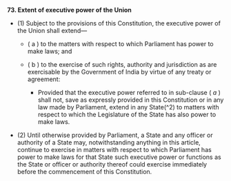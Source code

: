 **73\. Extent of executive power of the Union**
- (1) Subject to the provisions of this Constitution, the executive power of the Union shall extend—

	- ( a ) to the matters with respect to which Parliament has power to make laws; and

	- ( b ) to the exercise of such rights, authority and jurisdiction as are exercisable by the Government of India by virtue of any treaty or agreement:

		- Provided that the executive power referred to in sub-clause ( _a_ ) shall not, save as expressly provided in this Constitution or in any law made by Parliament, extend in any State(^2) to matters with respect to which the Legislature of the State has also power to make laws. 
- (2) Until otherwise provided by Parliament, a State and any officer or authority of a State may, notwithstanding anything in this article, continue to exercise in matters with respect to which Parliament has power to make laws for that State such executive power or functions as the State or officer or authority thereof could exercise immediately before the commencement of this Constitution.